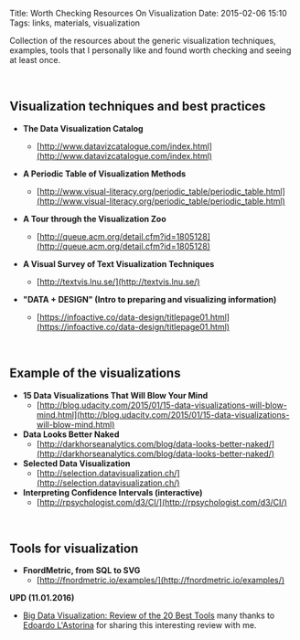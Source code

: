 Title: Worth Checking Resources On Visualization
Date: 2015-02-06 15:10
Tags: links, materials, visualization

Collection of the resources about the generic visualization techniques, examples, tools that I personally like and found worth checking and seeing at least once.

<br />

## Visualization techniques and best practices

* **The Data Visualization Catalog**
    - [http://www.datavizcatalogue.com/index.html](http://www.datavizcatalogue.com/index.html)
* **A Periodic Table of Visualization Methods**
    - [http://www.visual-literacy.org/periodic_table/periodic_table.html](http://www.visual-literacy.org/periodic_table/periodic_table.html)

* **A Tour through the Visualization Zoo**
    - [http://queue.acm.org/detail.cfm?id=1805128](http://queue.acm.org/detail.cfm?id=1805128)
* **A Visual Survey of Text Visualization Techniques**
    - [http://textvis.lnu.se/](http://textvis.lnu.se/)
* **"DATA + DESIGN" (Intro to preparing and visualizing information)**
    - [https://infoactive.co/data-design/titlepage01.html](https://infoactive.co/data-design/titlepage01.html)

<br />

## Example of the visualizations

* **15 Data Visualizations That Will Blow Your Mind**
    - [http://blog.udacity.com/2015/01/15-data-visualizations-will-blow-mind.html](http://blog.udacity.com/2015/01/15-data-visualizations-will-blow-mind.html)
* **Data Looks Better Naked**
    - [http://darkhorseanalytics.com/blog/data-looks-better-naked/](http://darkhorseanalytics.com/blog/data-looks-better-naked/)
* **Selected Data Visualization**
    - [http://selection.datavisualization.ch/](http://selection.datavisualization.ch/)
* **Interpreting Confidence Intervals (interactive)**
    - [http://rpsychologist.com/d3/CI/](http://rpsychologist.com/d3/CI/)

<br />

## Tools for visualization

* **FnordMetric, from SQL to SVG**
    - [http://fnordmetric.io/examples/](http://fnordmetric.io/examples/)


**UPD (11.01.2016)**

* [Big Data Visualization: Review of the 20 Best Tools](http://inspire.blufra.me/big-data-visualization-review-of-the-20-best-tools/) many thanks to [Edoardo L'Astorina](https://www.linkedin.com/in/eddyinblu) for sharing this interesting review with me.
